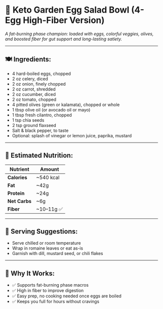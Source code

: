 # 🥚 Keto Garden Egg Salad Bowl (4-Egg High-Fiber Version)  
*A fat-burning phase champion: loaded with eggs, colorful veggies, olives, and boosted fiber for gut support and long-lasting satiety.*

---

## 🍽️ Ingredients:
- 4 hard-boiled eggs, chopped  
- 2 oz celery, diced  
- 2 oz onion, finely chopped  
- 2 oz carrot, shredded  
- 2 oz cucumber, diced  
- 2 oz tomato, chopped  
- 4 pitted olives (green or kalamata), chopped or whole  
- 1 tbsp olive oil (or avocado oil or mayo)  
- 1 tbsp fresh cilantro, chopped  
- 1 tsp chia seeds  
- 2 tsp ground flaxseed  
- Salt & black pepper, to taste  
- Optional: splash of vinegar or lemon juice, paprika, mustard

---

## 🧾 Estimated Nutrition:

| Nutrient     | Amount |
|--------------|--------|
| **Calories** | ~540 kcal  
| **Fat**      | ~42g  
| **Protein**  | ~24g  
| **Net Carbs**| ~6g  
| **Fiber**    | ~10–11g ✅  

---

## 🍴 Serving Suggestions:
- Serve chilled or room temperature  
- Wrap in romaine leaves or eat as-is  
- Garnish with dill, mustard seed, or chili flakes  

---

## 🧠 Why It Works:
- ✅ Supports fat-burning phase macros  
- ✅ High in fiber to improve digestion  
- ✅ Easy prep, no cooking needed once eggs are boiled  
- ✅ Keeps you full for hours without cravings
